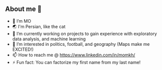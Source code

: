 ## About me 👋

- 🚀 I’m MO
- 🌏 I'm Persian, like the cat
- 🌱 I’m currently working on projects to gain experience with exploratory data analysis, and machine learning
- 👀 I’m interested in politics, football, and geography (Maps make me EXCITED!)
- 📫 How to reach me @ https://www.linkedin.com/in/momkh/
- ⚡️ Fun fact: You can factorize my first name from my last name!
<!---
MoMkhani/MoMkhani is a ✨ special ✨ repository because its `README.md` (this file) appears on your GitHub profile.
You can click the Preview link to take a look at your changes.
--->
